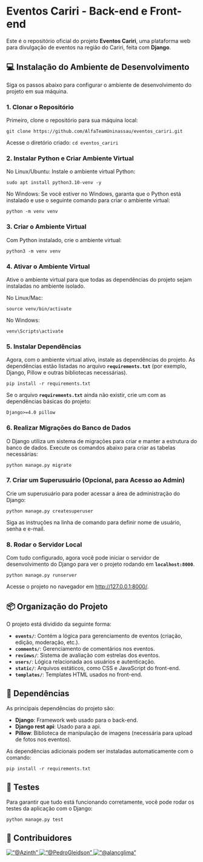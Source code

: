 # Eventos Cariri - Back-end e Front-end

Este é o repositório oficial do projeto **Eventos Cariri**, uma plataforma web para divulgação de eventos na região do Cariri, feita com **Django**.

## 💻 Instalação do Ambiente de Desenvolvimento

Siga os passos abaixo para configurar o ambiente de desenvolvimento do projeto em sua máquina.


### 1. Clonar o Repositório
Primeiro, clone o repositório para sua máquina local:

`git clone https://github.com/AlfaTeamUninassau/eventos_cariri.git`

Acesse o diretório criado:
`cd eventos_cariri`

### 2. Instalar Python e Criar Ambiente Virtual

No Linux/Ubuntu: Instale o ambiente virtual Python:

`sudo apt install python3.10-venv -y`

No Windows: Se você estiver no Windows, garanta que o Python está instalado e use o seguinte comando para criar o ambiente virtual:

`python -m venv venv`

### 3. Criar o Ambiente Virtual

Com Python instalado, crie o ambiente virtual:

`python3 -m venv venv`

### 4. Ativar o Ambiente Virtual

Ative o ambiente virtual para que todas as dependências do projeto sejam instaladas no ambiente isolado.

No Linux/Mac:

`source venv/bin/activate`

No Windows:

`venv\Scripts\activate`

### 5. Instalar Dependências

Agora, com o ambiente virtual ativo, instale as dependências do projeto. As dependências estão listadas no arquivo **`requirements.txt`** (por exemplo, Django, Pillow e outras bibliotecas necessárias).

`pip install -r requirements.txt`

Se o arquivo **`requirements.txt`** ainda não existir, crie um com as dependências básicas do projeto:

`Django>=4.0
pillow`

### 6. Realizar Migrações do Banco de Dados

O Django utiliza um sistema de migrações para criar e manter a estrutura do banco de dados. Execute os comandos abaixo para criar as tabelas necessárias:

`python manage.py migrate`

### 7. Criar um Superusuário (Opcional, para Acesso ao Admin)

Crie um superusuário para poder acessar a área de administração do Django:

`python manage.py createsuperuser`

Siga as instruções na linha de comando para definir nome de usuário, senha e e-mail.

### 8. Rodar o Servidor Local

Com tudo configurado, agora você pode iniciar o servidor de desenvolvimento do Django para ver o projeto rodando em **`localhost:8000`**.

`python manage.py runserver`

Acesse o projeto no navegador em http://127.0.0.1:8000/.

## 📦 Organização do Projeto

O projeto está dividido da seguinte forma:

- **`events/`**: Contém a lógica para gerenciamento de eventos (criação, edição, moderação, etc.).
- **`comments/`**: Gerenciamento de comentários nos eventos.
- **`reviews/`**: Sistema de avaliação com estrelas dos eventos.
- **`users/`**: Lógica relacionada aos usuários e autenticação.
- **`static/`**: Arquivos estáticos, como CSS e JavaScript do front-end.
- **`templates/`**: Templates HTML usados no front-end.

## 🔧 Dependências

As principais dependências do projeto são:

- **Django**: Framework web usado para o back-end.
- **Django rest api**: Usado para a api.
- **Pillow**: Biblioteca de manipulação de imagens (necessária para upload de fotos nos eventos).

As dependências adicionais podem ser instaladas automaticamente com o comando:

`pip install -r requirements.txt`

## 🚀 Testes

Para garantir que tudo está funcionando corretamente, você pode rodar os testes da aplicação com o Django:

`python manage.py test`

## 👥 Contribuidores

<div> <a href=“https://github.com/Azinth”> <img src=“https://avatars.githubusercontent.com/u/75175601?v=4” style=“border-radius:50%” width=“70” height=“70” alt=“@Azinth”> </a> <a href=“https://github.com/PedroGleidson”> <img src=“https://avatars.githubusercontent.com/u/100448815?v=4” style=“border-radius:50%” width=“70” height=“70” alt=“@PedroGleidson”> </a> <a href=“https://github.com/alancglima”> <img src=“https://avatars.githubusercontent.com/u/100448739?v=4” style=“border-radius:50%” width=“70” height=“70” alt=“@alancglima”> </a> </div>